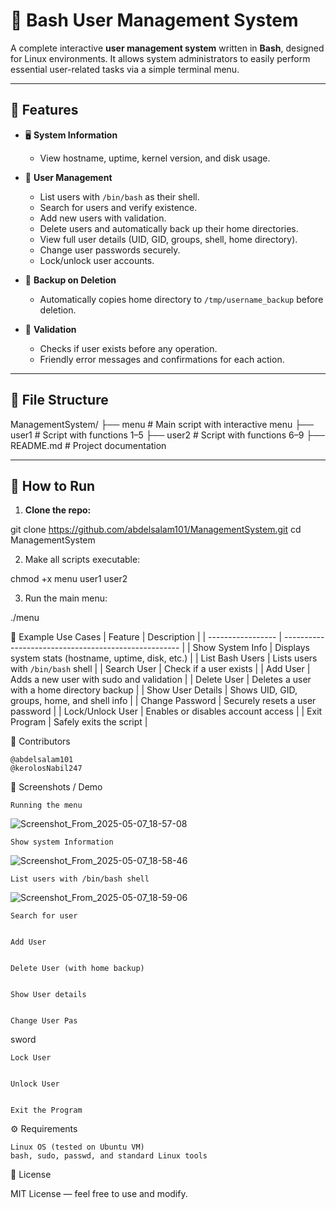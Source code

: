 # 🔐 Bash User Management System

A complete interactive **user management system** written in **Bash**, designed for Linux environments. It allows system administrators to easily perform essential user-related tasks via a simple terminal menu.

---

## 📌 Features

- 🖥️ **System Information**
  - View hostname, uptime, kernel version, and disk usage.

- 👤 **User Management**
  - List users with `/bin/bash` as their shell.
  - Search for users and verify existence.
  - Add new users with validation.
  - Delete users and automatically back up their home directories.
  - View full user details (UID, GID, groups, shell, home directory).
  - Change user passwords securely.
  - Lock/unlock user accounts.

- 📂 **Backup on Deletion**
  - Automatically copies home directory to `/tmp/username_backup` before deletion.

- 🧪 **Validation**
  - Checks if user exists before any operation.
  - Friendly error messages and confirmations for each action.

---

## 📁 File Structure

ManagementSystem/
├── menu       # Main script with interactive menu
├── user1      # Script with functions 1–5
├── user2      # Script with functions 6–9
├── README.md  # Project documentation

---

## 🚀 How to Run

1. **Clone the repo:**


git clone https://github.com/abdelsalam101/ManagementSystem.git
cd ManagementSystem

2.    Make all scripts executable:

chmod +x menu user1 user2

3.    Run the main menu:

./menu

🧪 Example Use Cases
| Feature           | Description                                          |
| ----------------- | ---------------------------------------------------- |
| Show System Info  | Displays system stats (hostname, uptime, disk, etc.) |
| List Bash Users   | Lists users with `/bin/bash` shell                   |
| Search User       | Check if a user exists                               |
| Add User          | Adds a new user with sudo and validation             |
| Delete User       | Deletes a user with a home directory backup          |
| Show User Details | Shows UID, GID, groups, home, and shell info         |
| Change Password   | Securely resets a user password                      |
| Lock/Unlock User  | Enables or disables account access                   |
| Exit Program      | Safely exits the script                              |


👥 Contributors

    @abdelsalam101
    @kerolosNabil247

📸 Screenshots / Demo

    Running the menu
  ![Screenshot_From_2025-05-07_18-57-08](https://github.com/user-attachments/assets/e3be8a0c-dcaf-4ff6-979b-42837341b4aa)

    Show system Information
  ![Screenshot_From_2025-05-07_18-58-46](https://github.com/user-attachments/assets/589d7442-c6a0-4d3f-a280-fe59f769884e)
      
    List users with /bin/bash shell
  ![Screenshot_From_2025-05-07_18-59-06](https://github.com/user-attachments/assets/d3abe690-ab04-445f-91af-ed5889d7da8b)


    Search for user
    

    Add User
    

    Delete User (with home backup)
    

    Show User details
    

    Change User Pas
sword
    

    Lock User
    

    Unlock User
    

    Exit the Program
    

⚙️ Requirements

    Linux OS (tested on Ubuntu VM)
    bash, sudo, passwd, and standard Linux tools

🪪 License

MIT License — feel free to use and modify.


